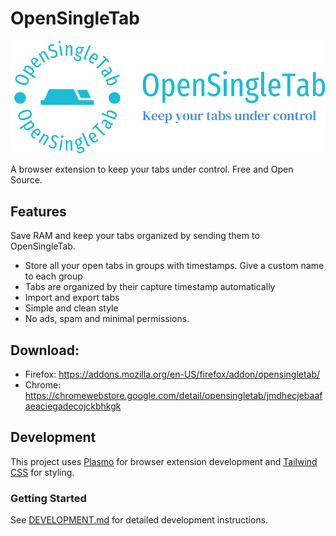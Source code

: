 # OpenSingleTab

<img src="logo/png/logo-no-background.png" alt="OpenSingleTab logo" width="1000">

A browser extension to keep your tabs under control. Free and Open Source.

## Features
Save RAM and keep your tabs organized by sending them to OpenSingleTab.

- Store all your open tabs in groups with timestamps. Give a custom name to each group
- Tabs are organized by their capture timestamp automatically
- Import and export tabs
- Simple and clean style
- No ads, spam and minimal permissions.

## Download:
* Firefox: https://addons.mozilla.org/en-US/firefox/addon/opensingletab/
* Chrome: https://chromewebstore.google.com/detail/opensingletab/jmdhecjebaafaeaciegadecojckbhkgk

## Development

This project uses [Plasmo](https://docs.plasmo.com/) for browser extension development and [Tailwind CSS](https://tailwindcss.com/) for styling.

### Getting Started

See [DEVELOPMENT.md](./DEVELOPMENT.md) for detailed development instructions.
